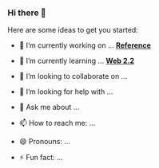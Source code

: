### Hi there 👋


Here are some ideas to get you started:

- 🔭 I’m currently working on ...  **[Reference](https://github.com/beatlesm/beatlesm/blob/main/web2.md)**

- 🌱 I’m currently learning ... **[Web 2.2](https://github.com/beatlesm/web/tree/main/2.2)**

- 👯 I’m looking to collaborate on ...
- 🤔 I’m looking for help with ...
- 💬 Ask me about ...
- 📫 How to reach me: ...
- 😄 Pronouns: ...
- ⚡ Fun fact: ...


